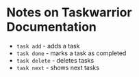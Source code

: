 # Notes on Taskwarrior Documentation

 - `task add` - adds a task
 - `task done` - marks a task as completed
 - `task delete` - deletes tasks
 - `task next` - shows next tasks
